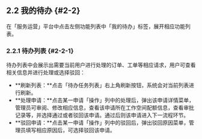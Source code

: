## 2.2 我的待办 {#2-2}

在「服务运营」平台中点击左侧功能列表中「我的待办」标签，展开相应功能列表。

### 2.2.1 待办列表 {#2-2-1}

待办列表中会展示出需要当前用户进行处理的订单、工单等相应请求，用户可查看相关信息并进行处理或选择驳回：

* **刷新列表：**点击「待办任务列表」右上角刷新按钮，系统会对当前列表进行刷新。
* **处理申请：**点击某一申请「操作」列中的处理后，弹出该申请详情菜单，管理员可审阅、修改相应信息，查看该申请所在工作空间配额信息，查看审批记录等，并选择通过或者驳回该申请。通过后则该申请进入下一流程环节。
* **驳回申请：**点击某一申请「操作」列中的驳回后，弹出驳回原因菜单，管理员填写相应原因后，可选择驳回该申请。




